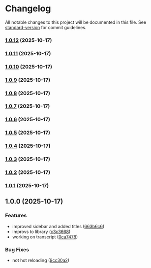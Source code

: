 # Changelog

All notable changes to this project will be documented in this file. See [standard-version](https://github.com/conventional-changelog/standard-version) for commit guidelines.

### [1.0.12](https://github.com/felipap/vlogger/compare/v1.0.10...v1.0.12) (2025-10-17)

### [1.0.11](https://github.com/felipap/vlogger/compare/v1.0.10...v1.0.11) (2025-10-17)

### [1.0.10](https://github.com/felipap/vlogger/compare/v1.0.9...v1.0.10) (2025-10-17)

### [1.0.9](https://github.com/felipap/vlogger/compare/v1.0.8...v1.0.9) (2025-10-17)

### [1.0.8](https://github.com/felipap/vlogger/compare/v1.0.7...v1.0.8) (2025-10-17)

### [1.0.7](https://github.com/felipap/vlogger/compare/v1.0.6...v1.0.7) (2025-10-17)

### [1.0.6](https://github.com/felipap/vlogger/compare/v1.0.5...v1.0.6) (2025-10-17)

### [1.0.5](https://github.com/felipap/vlogger/compare/v1.0.4...v1.0.5) (2025-10-17)

### [1.0.4](https://github.com/felipap/vlogger/compare/v1.0.3...v1.0.4) (2025-10-17)

### [1.0.3](https://github.com/felipap/vlogger/compare/v1.0.2...v1.0.3) (2025-10-17)

### [1.0.2](https://github.com/felipap/vlogger/compare/v1.0.1...v1.0.2) (2025-10-17)

### [1.0.1](https://github.com/felipap/vlogger/compare/v1.0.0...v1.0.1) (2025-10-17)

## 1.0.0 (2025-10-17)


### Features

* improved sidebar and added titles ([663b6c6](https://github.com/felipap/vlogger/commit/663b6c67bae31368041ef28db158185c7fc5a951))
* improvs to library ([c3c3668](https://github.com/felipap/vlogger/commit/c3c36682090374f037bcad9aa51c56e8b730e963))
* working on transcript ([0ca7478](https://github.com/felipap/vlogger/commit/0ca74789a52a60fbaae854dc6921a6bb105ed706))


### Bug Fixes

* not hot reloading ([9cc30a2](https://github.com/felipap/vlogger/commit/9cc30a2a9bd272345582a011b8dee37d3c2acf23))
